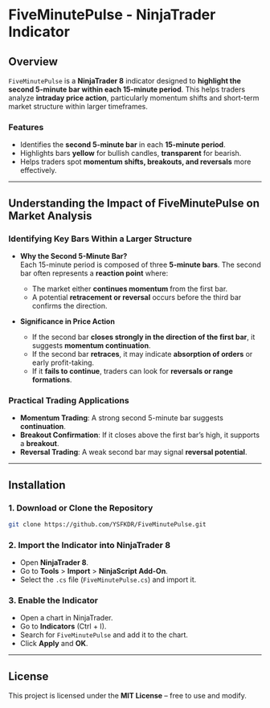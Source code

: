 # FiveMinutePulse - NinjaTrader Indicator

## Overview
`FiveMinutePulse` is a **NinjaTrader 8** indicator designed to **highlight the second 5-minute bar within each 15-minute period**. This helps traders analyze **intraday price action**, particularly momentum shifts and short-term market structure within larger timeframes.

### Features
- Identifies the **second 5-minute bar** in each **15-minute period**.
- Highlights bars **yellow** for bullish candles, **transparent** for bearish.
- Helps traders spot **momentum shifts, breakouts, and reversals** more effectively.

---

## Understanding the Impact of FiveMinutePulse on Market Analysis
### Identifying Key Bars Within a Larger Structure
- **Why the Second 5-Minute Bar?**  
  Each 15-minute period is composed of three **5-minute bars**. The second bar often represents a **reaction point** where:
  - The market either **continues momentum** from the first bar.
  - A potential **retracement or reversal** occurs before the third bar confirms the direction.

- **Significance in Price Action**  
  - If the second bar **closes strongly in the direction of the first bar**, it suggests **momentum continuation**.
  - If the second bar **retraces**, it may indicate **absorption of orders** or early profit-taking.
  - If it **fails to continue**, traders can look for **reversals or range formations**.

### Practical Trading Applications
- **Momentum Trading**: A strong second 5-minute bar suggests **continuation**.
- **Breakout Confirmation**: If it closes above the first bar’s high, it supports a **breakout**.
- **Reversal Trading**: A weak second bar may signal **reversal potential**.

---

## Installation
### 1. Download or Clone the Repository
```sh
git clone https://github.com/YSFKDR/FiveMinutePulse.git
```

### 2. Import the Indicator into NinjaTrader 8
- Open **NinjaTrader 8**.
- Go to **Tools** > **Import** > **NinjaScript Add-On**.
- Select the `.cs` file (`FiveMinutePulse.cs`) and import it.

### 3. Enable the Indicator
- Open a chart in NinjaTrader.
- Go to **Indicators** (Ctrl + I).
- Search for `FiveMinutePulse` and add it to the chart.
- Click **Apply** and **OK**.

---

## License
This project is licensed under the **MIT License** – free to use and modify.
